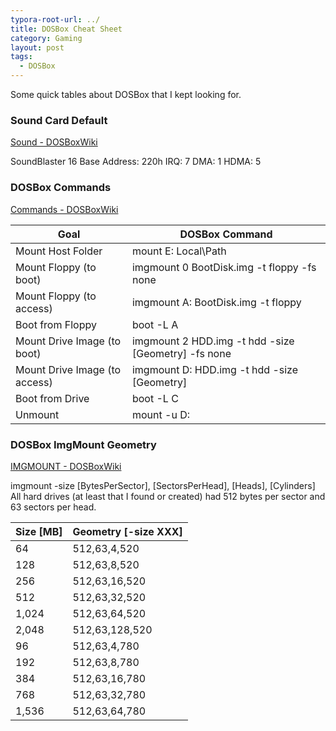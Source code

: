 ```yaml
---
typora-root-url: ../
title: DOSBox Cheat Sheet
category: Gaming
layout: post
tags:
  - DOSBox
---
```


Some quick tables about DOSBox that I kept looking for.

### Sound Card Default

[Sound - DOSBoxWiki](https://www.dosbox.com/wiki/Sound)

SoundBlaster 16
Base Address: 220h
IRQ: 7
DMA: 1
HDMA: 5

### DOSBox Commands

[Commands - DOSBoxWiki](https://www.dosbox.com/wiki/Commands)

| Goal                          | DOSBox Command                                      |
| ----------------------------- | --------------------------------------------------- |
| Mount Host Folder             | mount E: Local\Path                                 |
| Mount Floppy (to boot)        | imgmount 0 BootDisk.img -t floppy -fs none          |
| Mount Floppy (to access)      | imgmount A: BootDisk.img -t floppy                  |
| Boot from Floppy              | boot -L A                                           |
| Mount Drive Image (to boot)   | imgmount 2 HDD.img -t hdd -size [Geometry] -fs none |
| Mount Drive Image (to access) | imgmount D: HDD.img -t hdd -size [Geometry]         |
| Boot from Drive               | boot -L C                                           |
| Unmount                       | mount -u D:                                         |

### DOSBox ImgMount Geometry

[IMGMOUNT - DOSBoxWiki](https://www.dosbox.com/wiki/IMGMOUNT)

imgmount -size [BytesPerSector], [SectorsPerHead], [Heads], [Cylinders]
All hard drives (at least that I found or created) had 512 bytes per sector and 63 sectors per head.

| Size [MB] | Geometry [-size XXX] |
| --------- | -------------------- |
| 64        | 512,63,4,520         |
| 128       | 512,63,8,520         |
| 256       | 512,63,16,520        |
| 512       | 512,63,32,520        |
| 1,024     | 512,63,64,520        |
| 2,048     | 512,63,128,520       |
| 96        | 512,63,4,780         |
| 192       | 512,63,8,780         |
| 384       | 512,63,16,780        |
| 768       | 512,63,32,780        |
| 1,536     | 512,63,64,780        |

